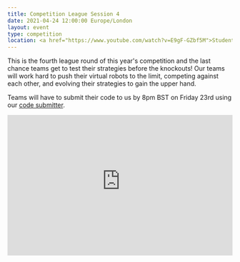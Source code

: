 ```yaml
---
title: Competition League Session 4
date: 2021-04-24 12:00:00 Europe/London
layout: event
type: competition
location: <a href="https://www.youtube.com/watch?v=E9gF-GZbf5M">Student Robotics' YouTube Channel</a>
---
```


This is the fourth league round of this year's competition and the last chance teams get to test their strategies before the knockouts! Our teams will work hard to push their virtual robots to the limit, competing against each other, and evolving their strategies to gain the upper hand.

Teams will have to submit their code to us by 8pm BST on Friday 23rd using our [code submitter](https://studentrobotics.org/code-submitter/).

<iframe
  title="Livestream of the fourth League Session"
  width="100%"
  height="315"
  src="https://www.youtube-nocookie.com/embed/E9gF-GZbf5M"
  frameborder="0"
  allow="accelerometer; autoplay; encrypted-media; gyroscope; picture-in-picture"
  allowfullscreen
></iframe>
